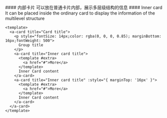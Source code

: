 <cn>
  #### 内部卡片
  可以放在普通卡片内部，展示多层级结构的信息
</cn>

<us>
  #### Inner card
  It can be placed inside the ordinary card to display the information of the multilevel structure
</us>

```vue
<template>
  <a-card title="Card title">
    <p style="fontSize: 14px;color: rgba(0, 0, 0, 0.85); marginBottom: 16px;fontWeight: 500">
      Group title
    </p>
    <a-card title="Inner card title">
      <template #extra>
        <a href="#">More</a>
      </template>
      Inner Card content
    </a-card>
    <a-card title="Inner card title" :style="{ marginTop: '16px' }">
      <template #extra>
        <a href="#">More</a>
      </template>
      Inner Card content
    </a-card>
  </a-card>
</template>
```
